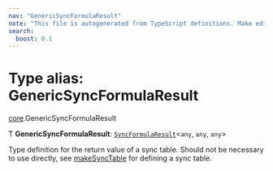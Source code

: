 ```yaml
---
nav: "GenericSyncFormulaResult"
note: "This file is autogenerated from TypeScript definitions. Make edits to the comments in the TypeScript file and then run `make docs` to regenerate this file."
search:
  boost: 0.1
---
```

# Type alias: GenericSyncFormulaResult

[core](../modules/core.md).GenericSyncFormulaResult

Ƭ **GenericSyncFormulaResult**: [`SyncFormulaResult`](../interfaces/core.SyncFormulaResult.md)<`any`, `any`, `any`\>

Type definition for the return value of a sync table.
Should not be necessary to use directly, see [makeSyncTable](../functions/core.makeSyncTable.md)
for defining a sync table.
